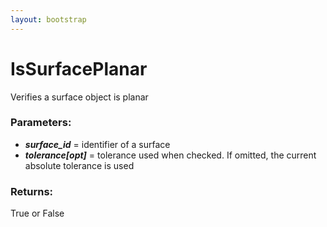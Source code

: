 ```yaml
---
layout: bootstrap
---
```


# IsSurfacePlanar

Verifies a surface object is planar
        

### Parameters:

- ***surface_id*** = identifier of a surface
- ***tolerance[opt]*** = tolerance used when checked. If omitted, the current absolute
  tolerance is used
        

### Returns:


True or False
        
